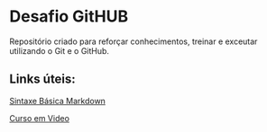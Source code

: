 # Desafio GitHUB
Repositório criado para reforçar conhecimentos, treinar e exceutar utilizando o Git e o GitHub.
    
## Links úteis:
[Sintaxe Básica Markdown](https://www.markdownguide.org/basic-syntax)

[Curso em Video](https://www.cursoemvideo.com/matricule-se-agora/?gclid=CjwKCAiAjoeRBhAJEiwAYY3nDNfgzdxDExOjzgnQdG1rfZpMcvlk78_46c7iZBdqEbz64TCWWO8inBoCzgUQAvD_BwE)

